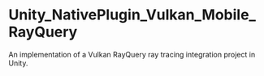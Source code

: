 # Unity_NativePlugin_Vulkan_Mobile_RayQuery
An implementation of a Vulkan RayQuery ray tracing integration project in Unity.
